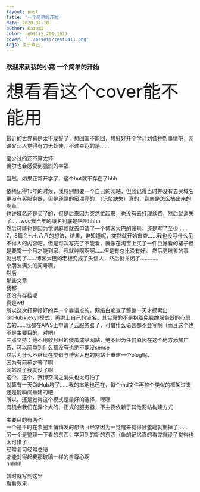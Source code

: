 ```yaml
---
layout: post
title: '一个简单的开始'
date: 2020-04-10
author: Kazumi
color: rgb(175,201,161)
cover: '../assets/test0411.png'
tags: 关于自己
---
```




### 欢迎来到我的小窝 一个简单的开始

<font size=10>想看看这个cover能不能用</font>

最近的世界真是太不友好了，想回国不能回，想好好开个学计划各种新事情吧，网课又让人觉得有力无处使，不过幸运的是……

至少过的还不算太坏<br>
偶尔也会感受到强烈的幸福<br>

当然，如果正常开学了，这个hut就不存在了hhh<br>

依稀记得15年的时候，我特别想要一个自己的网站，但我记得当时并没有去买域名更没有买服务器，但是还建的蛮漂亮的，（记忆缺失）真的，到底是怎么搞出来的啊草<br>
也许域名还是买了的，但是后来因为突然忙起来，也没有去打理续费，然后就消失了……woc我当年的域名到底是啥啊hhhh<br>
然后可能也是因为觉得麻烦就去申请了一个博客大巴的账号，还是写了至少……7，8篇？七七八八的想法，结果，谁知道呢，突然就开始审查……我也没写什么见不得人的内容吧，但是每次写完了不能看，就像在淘宝上买了一件巨好看的裙子但是要寄一个月才能到家，我就艸啊啊啊……但是有总比没有好。
然后更坑爹的事就出现了……博客大巴的老板变成了失信人，然后就关闭了…………<br>
小朋友满头的问号啊，<br>
然后<br>
那些文章<br>
我都<br>
还没有存档呢<br>
真是wtf<br>
所以这次打算好好的弄一个靠谱点的，网络白痴查了整整一天才摸索出GitHub+jekyll模式，再绑上自己的域名。其实真的不是抱着免费蹭服务器的心思去的……我都在AWS上申请了云服务器了，可惜什么语言都不会写啊（而且这个也不是主要目的，对吧）<br>
三点坚持：绝不用收月租的傻瓜成品网站，绝不因为任何原因在这个地方添加广告，可以简单到什么都没有也绝不能没sense<br>
然后为什么不继续在类似与博客大巴的网站上重建一个blog呢，<br>
因为有前车之鉴了啊<br>
网站没了我就没了啊<br>
这个，这个，赛博空间之消失也太可怕了<br>
就算有一天GitHub垮了……我的本地也还在，每个md文件再拉个类似的框架过来还是能瞬间重建的吧<br>
所以，还是觉得这个模式是最好的选择，嘿嘿<br>
有机会我们在弄个大的，正式的服务器，不主要依赖于其他网站构建方式<br>

主要目的有两个<br>
一个是平时在票圈里悄悄发的想法（经常因为一觉醒来觉得好羞耻就删掉了……<br>
另一个是整理一下看的东西，学习到的新的东西（鱼的记忆真的看完就没了觉得也太可惜了<br>
经常复习经常总结<br>
才能对得起我那玻璃一样的自尊心啊<br>
hhhhh<br>

暂时就写到这里<br>
看看效果<br>
